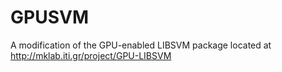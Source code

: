 # GPUSVM

A modification of the GPU-enabled LIBSVM package located at http://mklab.iti.gr/project/GPU-LIBSVM



